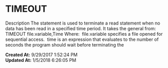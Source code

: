 # TIMEOUT

Description The statement is used to terminate a read statement when no data has been read in a specified time period. It takes the general from: TIMEOUT file.variable,Time Where:  file.variable specifies a file opened for sequential access.  time is an expression that evaluates to the number of seconds the program should wait before terminating the  

**Created At:** 9/29/2017 1:52:24 PM  
**Updated At:** 1/5/2018 6:26:05 PM  

